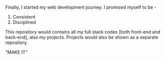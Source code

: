 Finally, I started my web development journey. 
I promised myself to be - 
1) Consistent
2) Disciplined

This repository would contains all my full stack codes [both front-end and back-end], also my projects. Projects would also be shown as a separate repository.


"MAKE IT"
